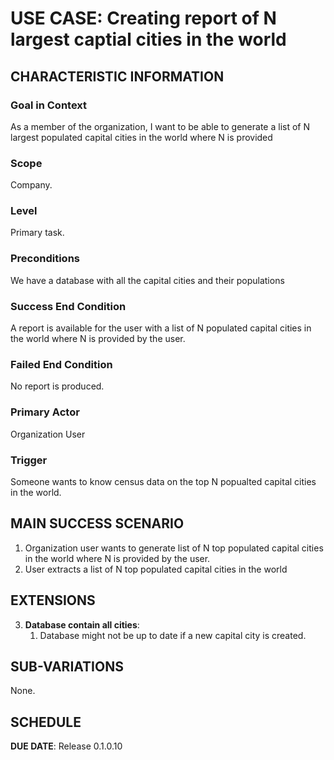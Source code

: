 # USE CASE: Creating report of N largest captial cities in the world

## CHARACTERISTIC INFORMATION

### Goal in Context

As a member of the organization, I want to be able to generate a list of N largest populated capital cities in the world where N is provided

### Scope

Company.

### Level

Primary task.

### Preconditions

We have a database with all the capital cities and their populations

### Success End Condition

A report is available for the user with a list of N populated capital cities in the world where N is provided by the user.

### Failed End Condition

No report is produced.

### Primary Actor

Organization User

### Trigger

Someone wants to know census data on the top N popualted capital cities in the world.

## MAIN SUCCESS SCENARIO

1. Organization user wants to generate list of N top populated capital cities in the world where N is provided by the user.
2. User extracts a list of N top populated capital cities in the world

## EXTENSIONS

3. **Database contain all cities**:
    1. Database might not be up to date if a new capital city is created.

## SUB-VARIATIONS

None.

## SCHEDULE

**DUE DATE**: Release 0.1.0.10
